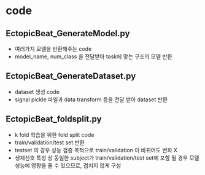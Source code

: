 
# code

## EctopicBeat_GenerateModel.py
- 여러가지 모델을 반환해주는 code
- model_name, num_class 을 전달받아 task에 맞는 구조의 모델 반환

## EctopicBeat_GenerateDataset.py
- dataset 생성 code
- signal pickle 파일과 data transform 등을 전달 받아 dataset 반환

## EctopicBeat_foldsplit.py
- k fold 학습을 위한 fold split code
- train/validation/test set 반환
- testset 의 경우 성능 검증 목적으로 train/validation 이 바뀌어도 변화 X
- 생체신호 특성 상 동일한 subject가 train/validation/test set에 포함 될 경우 모델 성능에 영향을 줄 수 있으므로, 겹치지 않게 구성
